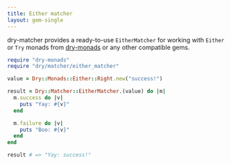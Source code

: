 ```yaml
---
title: Either matcher
layout: gem-single
---
```


dry-matcher provides a ready-to-use `EitherMatcher` for working with `Either` or `Try` monads from [dry-monads](/gems/dry-monads) or any other compatible gems.

```ruby
require "dry-monads"
require "dry/matcher/either_matcher"

value = Dry::Monads::Either::Right.new("success!")

result = Dry::Matcher::EitherMatcher.(value) do |m|
  m.success do |v|
    puts "Yay: #{v}"
  end

  m.failure do |v|
    puts "Boo: #{v}"
  end
end

result # => "Yay: success!"
```

